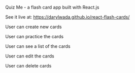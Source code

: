 Quiz Me - a flash card app built with React.js

See it live at: https://darylwada.github.io/react-flash-cards/

User can create new cards

User can practice the cards

User can see a list of the cards

User can edit the cards

User can delete cards